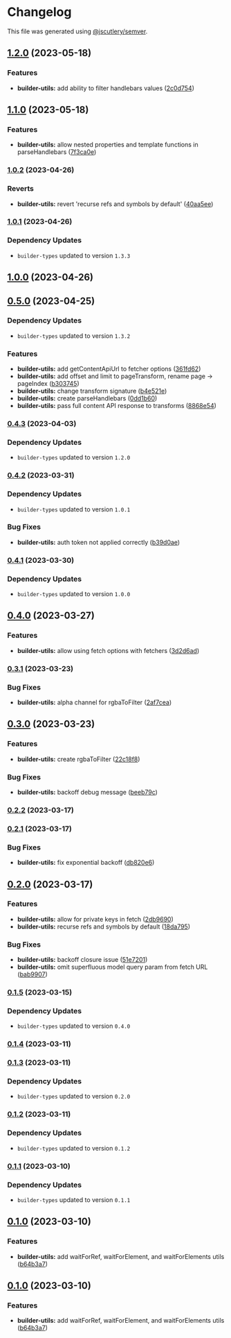 # Changelog

This file was generated using [@jscutlery/semver](https://github.com/jscutlery/semver).

## [1.2.0](https://github.com/buildquick/buildquick/compare/builder-utils-1.1.0...builder-utils-1.2.0) (2023-05-18)


### Features

* **builder-utils:** add ability to filter handlebars values ([2c0d754](https://github.com/buildquick/buildquick/commit/2c0d75441d783054483287fc59215089bda86403))

## [1.1.0](https://github.com/buildquick/buildquick/compare/builder-utils-1.0.2...builder-utils-1.1.0) (2023-05-18)


### Features

* **builder-utils:** allow nested properties and template functions in parseHandlebars ([7f3ca0e](https://github.com/buildquick/buildquick/commit/7f3ca0e6ff957b432161ddc01adf762b0eb0600c))

### [1.0.2](https://github.com/buildquick/buildquick/compare/builder-utils-1.0.1...builder-utils-1.0.2) (2023-04-26)


### Reverts

* **builder-utils:** revert 'recurse refs and symbols by default' ([40aa5ee](https://github.com/buildquick/buildquick/commit/40aa5eef249bf4b84aa3bdf9b1f3582f8109518a))

### [1.0.1](https://github.com/buildquick/buildquick/compare/builder-utils-1.0.0...builder-utils-1.0.1) (2023-04-26)

### Dependency Updates

* `builder-types` updated to version `1.3.3`
## [1.0.0](https://github.com/buildquick/buildquick/compare/builder-utils-0.5.0...builder-utils-1.0.0) (2023-04-26)

## [0.5.0](https://github.com/buildquick/buildquick/compare/builder-utils-0.4.3...builder-utils-0.5.0) (2023-04-25)

### Dependency Updates

* `builder-types` updated to version `1.3.2`

### Features

* **builder-utils:** add getContentApiUrl to fetcher options ([361fd62](https://github.com/buildquick/buildquick/commit/361fd62417fd64500e8fcfc21263c0e64a485925))
* **builder-utils:** add offset and limit to pageTransform, rename page -> pageIndex ([b303745](https://github.com/buildquick/buildquick/commit/b303745b69f5541fd82eb43141414b0d88fb15ef))
* **builder-utils:** change transform signature ([b4e521e](https://github.com/buildquick/buildquick/commit/b4e521eb9f830a8f30945b476282a3dc5b796a7e))
* **builder-utils:** create parseHandlebars ([0dd1b60](https://github.com/buildquick/buildquick/commit/0dd1b603f43d903a5596c23386f06ffcb5d5003e))
* **builder-utils:** pass full content API response to transforms ([8868e54](https://github.com/buildquick/buildquick/commit/8868e54caaa3593cf998d1de876d7e75463ce066))

### [0.4.3](https://github.com/buildquick/buildquick/compare/builder-utils-0.4.2...builder-utils-0.4.3) (2023-04-03)

### Dependency Updates

* `builder-types` updated to version `1.2.0`
### [0.4.2](https://github.com/buildquick/buildquick/compare/builder-utils-0.4.1...builder-utils-0.4.2) (2023-03-31)

### Dependency Updates

* `builder-types` updated to version `1.0.1`

### Bug Fixes

* **builder-utils:** auth token not applied correctly ([b39d0ae](https://github.com/buildquick/buildquick/commit/b39d0ae52022cd954527988f053b7b9c365b60d9))

### [0.4.1](https://github.com/buildquick/buildquick/compare/builder-utils-0.4.0...builder-utils-0.4.1) (2023-03-30)

### Dependency Updates

* `builder-types` updated to version `1.0.0`
## [0.4.0](https://github.com/buildquick/buildquick/compare/builder-utils-0.3.1...builder-utils-0.4.0) (2023-03-27)


### Features

* **builder-utils:** allow using fetch options with fetchers ([3d2d6ad](https://github.com/buildquick/buildquick/commit/3d2d6ad57675273519a8c309fd59944250095401))

### [0.3.1](https://github.com/buildquick/buildquick/compare/builder-utils-0.3.0...builder-utils-0.3.1) (2023-03-23)


### Bug Fixes

* **builder-utils:** alpha channel for rgbaToFilter ([2af7cea](https://github.com/buildquick/buildquick/commit/2af7cea8a50057364dece784c8165950b3808a93))

## [0.3.0](https://github.com/buildquick/buildquick/compare/builder-utils-0.2.2...builder-utils-0.3.0) (2023-03-23)


### Features

* **builder-utils:** create rgbaToFilter ([22c18f8](https://github.com/buildquick/buildquick/commit/22c18f887d0b838d0b9c34929b4be45f7280dea3))


### Bug Fixes

* **builder-utils:** backoff debug message ([beeb79c](https://github.com/buildquick/buildquick/commit/beeb79c273472d95408638e1974d78d8a7a883d2))

### [0.2.2](https://github.com/buildquick/buildquick/compare/builder-utils-0.2.1...builder-utils-0.2.2) (2023-03-17)

### [0.2.1](https://github.com/buildquick/buildquick/compare/builder-utils-0.2.0...builder-utils-0.2.1) (2023-03-17)


### Bug Fixes

* **builder-utils:** fix exponential backoff ([db820e6](https://github.com/buildquick/buildquick/commit/db820e66944ba7e488f343cc7d5f6dcfd1a4981c))

## [0.2.0](https://github.com/buildquick/buildquick/compare/builder-utils-0.1.5...builder-utils-0.2.0) (2023-03-17)


### Features

* **builder-utils:** allow for private keys in fetch ([2db9690](https://github.com/buildquick/buildquick/commit/2db96905c6508c0733a116420f4bc927c58f5f54))
* **builder-utils:** recurse refs and symbols by default ([18da795](https://github.com/buildquick/buildquick/commit/18da7953b510d584fb29b0d47eefc5555b803dd1))


### Bug Fixes

* **builder-utils:** backoff closure issue ([51e7201](https://github.com/buildquick/buildquick/commit/51e7201ea162b03908a4ed4fc180896f4e8818d6))
* **builder-utils:** omit superfluous model query param from fetch URL ([bab9907](https://github.com/buildquick/buildquick/commit/bab9907d0f068f98f265e5dfb878b1b3c04eb502))

### [0.1.5](https://github.com/buildquick/buildquick/compare/builder-utils-0.1.4...builder-utils-0.1.5) (2023-03-15)

### Dependency Updates

* `builder-types` updated to version `0.4.0`
### [0.1.4](https://github.com/buildquick/buildquick/compare/builder-utils-0.1.3...builder-utils-0.1.4) (2023-03-11)

### [0.1.3](https://github.com/buildquick/buildquick/compare/builder-utils-0.1.2...builder-utils-0.1.3) (2023-03-11)

### Dependency Updates

* `builder-types` updated to version `0.2.0`
### [0.1.2](https://github.com/buildquick/buildquick/compare/builder-utils-0.1.1...builder-utils-0.1.2) (2023-03-11)

### Dependency Updates

* `builder-types` updated to version `0.1.2`
### [0.1.1](https://github.com/buildquick/buildquick/compare/builder-utils-0.1.0...builder-utils-0.1.1) (2023-03-10)

### Dependency Updates

* `builder-types` updated to version `0.1.1`
## [0.1.0](https://github.com/buildquick/buildquick/compare/builder-utils-0.0.6...builder-utils-0.1.0) (2023-03-10)


### Features

* **builder-utils:** add waitForRef, waitForElement, and waitForElements utils ([b64b3a7](https://github.com/buildquick/buildquick/commit/b64b3a78e8f387827d9aacc016f845afb2e27793))

## [0.1.0](https://github.com/buildquick/buildquick/compare/builder-utils-0.0.6...builder-utils-0.1.0) (2023-03-10)


### Features

* **builder-utils:** add waitForRef, waitForElement, and waitForElements utils ([b64b3a7](https://github.com/buildquick/buildquick/commit/b64b3a78e8f387827d9aacc016f845afb2e27793))
